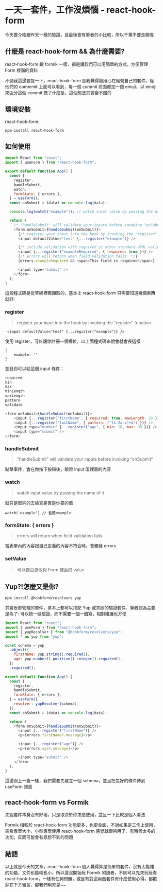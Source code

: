 # 一天一套件，工作沒煩惱 - react-hook-form

今天要介紹跟昨天一樣的驗證，且最後會有筆者的小比較，所以千萬不要走開喔

## 什麼是 react-hook-form && 為什麼需要?

react-hook-form 跟 formik 一樣，都是讓我們可以用簡單的方式，方便管理 Form 裡面的資料

不過我這邊要提一下，react-hook-form 是我覺得蠻用心在經營自己的套件，從他們的 commmit 上面可以看到，每一個 commit 前面都加一個 emoji，以 emoji 來區分這個 commit 做了什麼是，這個想法其實蠻不錯的

## 環境安裝

react-hook-form:

```
npm install react-hook-form
```

## 如何使用

```js
import React from "react";
import { useForm } from "react-hook-form";

export default function App() {
  const {
    register,
    handleSubmit,
    watch,
    formState: { errors },
  } = useForm();
  const onSubmit = (data) => console.log(data);

  console.log(watch("example")); // watch input value by passing the name of it

  return (
    /* "handleSubmit" will validate your inputs before invoking "onSubmit" */
    <form onSubmit={handleSubmit(onSubmit)}>
      {/* register your input into the hook by invoking the "register" function */}
      <input defaultValue="test" {...register("example")} />

      {/* include validation with required or other standard HTML validation rules */}
      <input {...register("exampleRequired", { required: true })} />
      {/* errors will return when field validation fails  */}
      {errors.exampleRequired && <span>This field is required</span>}

      <input type="submit" />
    </form>
  );
}
```

這段程式碼是從官網裡面擷取的，基本上 react-hook-form 只需要知道幾個東西就好:

### register

> register your input into the hook by invoking the "register" function

```
 <input defaultValue="test" {...register("example")} />
```

使用 register，可以讓你註冊一個欄位，以上面程式碼來說會就會長這樣

```
{
    example: ''
}
```

並且你可以給這個 input 條件：

```js
required
min
max
minLength
maxLength
pattern
validate

<form onSubmit={handleSubmit(onSubmit)}>
    <input {...register("firstName", { required: true, maxLength: 20 })} />
    <input {...register("lastName", { pattern: /^[A-Za-z]+$/i })} />
    <input type="number" {...register("age", { min: 18, max: 99 })} />
    <input type="submit" />
</form>
```

### handleSubmit

> "handleSubmit" will validate your inputs before invoking "onSubmit"

點擊事件，會在你按下按鈕後，驗證 input 匡裡面的內容

### watch

> watch input value by passing the name of it

就只是單純的去檢查是否是你要的值

```
watch('example') // 監聽example
```

### formState: { errors }

> errors will return when field validation fails

當表單內的內容跟自己定義的內容不符合時，會觸發 errors

### setValue

> 可以自由更改你 Form 裡面的 value

## Yup?!怎麼又是你?

```
npm install @hookform/resolvers yup
```

其實表單管理的套件，基本上都可以搭配 Yup 或其她的驗證套件，筆者認為主要是為了: 可以統一做驗證，而不需要一個一個寫，相對維護也方便

```js
import React from "react";
import { useForm } from "react-hook-form";
import { yupResolver } from "@hookform/resolvers/yup";
import * as yup from "yup";

const schema = yup
  .object({
    firstName: yup.string().required(),
    age: yup.number().positive().integer().required(),
  })
  .required();

export default function App() {
  const {
    register,
    handleSubmit,
    formState: { errors },
  } = useForm({
    resolver: yupResolver(schema),
  });
  const onSubmit = (data) => console.log(data);

  return (
    <form onSubmit={handleSubmit(onSubmit)}>
      <input {...register("firstName")} />
      <p>{errors.firstName?.message}</p>

      <input {...register("age")} />
      <p>{errors.age?.message}</p>

      <input type="submit" />
    </form>
  );
}
```

這邊跟上一篇一樣，我們需要先建立一個 schema，並且把包好的條件傳到 useForm 裡面

## react-hook-form vs Formik

先說套件本身沒有好壞，只是取決於你怎麼使用，並且一下比較是個人看法

Formik 相較於 react-hook-form 功能更多，也更全面，不過如果是工作上使用，需看專案大小，小型專案使用 react-hook-form 感覺就很夠用了，有時候太多的功能，反而可能會有意想不到的問題

## 結語

以上就是今天的文章，react-hook-form 個人覺得算是簡單的套件，沒有太複雜的功能，文件也篇幅也小，所以還沒開始玩 Formik 的讀者，不妨可以先來玩玩看 react-hook-form，一樣有任何問題，或是有對這兩個套件有什麼使用心得，都歡迎在下方留言，那我們明天見~~
